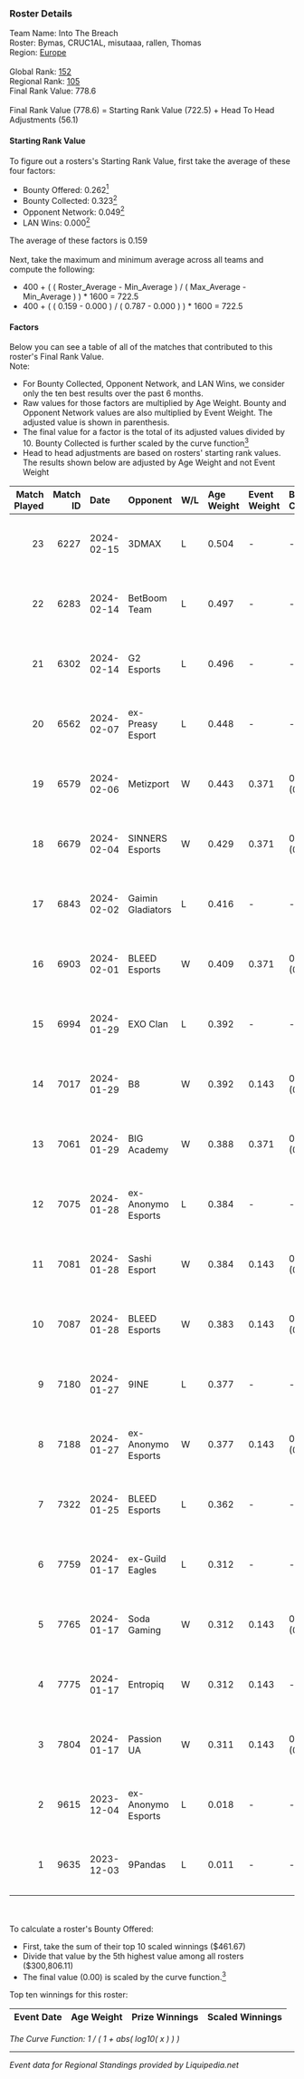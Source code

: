 ### Roster Details<br />
Team Name: Into The Breach<br />
Roster: Bymas, CRUC1AL, misutaaa, rallen, Thomas<br />
Region: [Europe]( ../standings_europe.md)<br />
<br />
Global Rank: [152](../standings_global.md)<br />
Regional Rank: [105]( ../standings_europe.md)<br />
Final Rank Value:  778.6<br />
<br />
Final Rank Value (778.6) = Starting Rank Value (722.5) + Head To Head Adjustments (56.1)<br />

#### Starting Rank Value<br />
To figure out a rosters's Starting Rank Value, first take the average of these four factors:<br />
- Bounty Offered: 0.262[<sup>1</sup>](#table2)
- Bounty Collected: 0.323[<sup>2</sup>](#table1)
- Opponent Network: 0.049[<sup>2</sup>](#table1)
- LAN Wins: 0.000[<sup>2</sup>](#table1)

The average of these factors is 0.159<br />
<br />
Next, take the maximum and minimum average across all teams and compute the following:<br />
- 400 + ( ( Roster_Average - Min_Average ) / ( Max_Average - Min_Average ) ) * 1600 = 722.5
- 400 + ( ( 0.159 - 0.000 ) / ( 0.787 - 0.000 ) ) * 1600 = 722.5


#### Factors<br />
Below you can see a table of all of the matches that contributed to this roster's Final Rank Value.<br />
Note:<br />

- For Bounty Collected, Opponent Network, and LAN Wins, we consider only the ten best results over the past 6 months.
- Raw values for those factors are multiplied by Age Weight. Bounty and Opponent Network values are also multiplied by Event Weight. The adjusted value is shown in parenthesis.
- The final value for a factor is the total of its adjusted values divided by 10. Bounty Collected is further scaled by the curve function[<sup>3</sup>](#curveFunction)
- Head to head adjustments are based on rosters' starting rank values. The results shown below are adjusted by Age Weight and not Event Weight
<span id="table1"></span><br />


| Match Played | Match ID | Date       | Opponent           | W/L | Age Weight | Event Weight | Bounty Collected | Opponent Network | LAN Wins  | H2H Adj. | Roster                                   |
| -: | -: | :- | :- | :- | :- | :- | :- | :- | :- | -: | :- |
|           23 |     6227 | 2024-02-15 | 3DMAX              | L   | 0.504      | -            | -                | -                | -         |    -4.47 | Bymas, CRUC1AL, misutaaa, rallen, Thomas |
|           22 |     6283 | 2024-02-14 | BetBoom Team       | L   | 0.497      | -            | -                | -                | -         |    -0.50 | Bymas, CRUC1AL, misutaaa, rallen, Thomas |
|           21 |     6302 | 2024-02-14 | G2 Esports         | L   | 0.496      | -            | -                | -                | -         |    -0.05 | Bymas, CRUC1AL, misutaaa, rallen, Thomas |
|           20 |     6562 | 2024-02-07 | ex-Preasy Esport   | L   | 0.448      | -            | -                | -                | -         |    -4.54 | Bymas, CRUC1AL, misutaaa, rallen, Thomas |
|           19 |     6579 | 2024-02-06 | Metizport          | W   | 0.443      | 0.371        | 0.088 (0.014)    | 0.698 (0.115)    | 0 (0.000) |    10.49 | Bymas, CRUC1AL, misutaaa, rallen, Thomas |
|           18 |     6679 | 2024-02-04 | SINNERS Esports    | W   | 0.429      | 0.371        | 0.011 (0.002)    | 0.582 (0.093)    | 0 (0.000) |    10.70 | Bymas, CRUC1AL, misutaaa, rallen, Thomas |
|           17 |     6843 | 2024-02-02 | Gaimin Gladiators  | L   | 0.416      | -            | -                | -                | -         |    -0.75 | Bymas, CRUC1AL, misutaaa, rallen, Thomas |
|           16 |     6903 | 2024-02-01 | BLEED Esports      | W   | 0.409      | 0.371        | 0.248 (0.038)    | 0.714 (0.108)    | 0 (0.000) |    11.95 | Bymas, CRUC1AL, misutaaa, rallen, Thomas |
|           15 |     6994 | 2024-01-29 | EXO Clan           | L   | 0.392      | -            | -                | -                | -         |    -2.59 | Bymas, CRUC1AL, misutaaa, rallen, Thomas |
|           14 |     7017 | 2024-01-29 | B8                 | W   | 0.392      | 0.143        | 0.168 (0.009)    | 0.963 (0.054)    | 0 (0.000) |    10.98 | Bymas, CRUC1AL, misutaaa, rallen, Thomas |
|           13 |     7061 | 2024-01-29 | BIG Academy        | W   | 0.388      | 0.371        | 0.006 (0.001)    | 0.102 (0.015)    | 0 (0.000) |     6.11 | Bymas, CRUC1AL, misutaaa, rallen, Thomas |
|           12 |     7075 | 2024-01-28 | ex-Anonymo Esports | L   | 0.384      | -            | -                | -                | -         |    -6.32 | Bymas, CRUC1AL, misutaaa, rallen, Thomas |
|           11 |     7081 | 2024-01-28 | Sashi Esport       | W   | 0.384      | 0.143        | 0.000 (0.000)    | -                | 0 (0.000) |     3.19 | Bymas, CRUC1AL, misutaaa, rallen, Thomas |
|           10 |     7087 | 2024-01-28 | BLEED Esports      | W   | 0.383      | 0.143        | 0.248 (0.014)    | 0.714 (0.039)    | 0 (0.000) |    11.43 | Bymas, CRUC1AL, misutaaa, rallen, Thomas |
|            9 |     7180 | 2024-01-27 | 9INE               | L   | 0.377      | -            | -                | -                | -         |    -8.46 | Bymas, CRUC1AL, misutaaa, rallen, Thomas |
|            8 |     7188 | 2024-01-27 | ex-Anonymo Esports | W   | 0.377      | 0.143        | 0.002 (0.000)    | 0.204 (0.011)    | 0 (0.000) |     5.66 | Bymas, CRUC1AL, misutaaa, rallen, Thomas |
|            7 |     7322 | 2024-01-25 | BLEED Esports      | L   | 0.362      | -            | -                | -                | -         |    -0.57 | Bymas, CRUC1AL, misutaaa, rallen, Thomas |
|            6 |     7759 | 2024-01-17 | ex-Guild Eagles    | L   | 0.312      | -            | -                | -                | -         |    -2.10 | Bymas, CRUC1AL, misutaaa, rallen, Thomas |
|            5 |     7765 | 2024-01-17 | Soda Gaming        | W   | 0.312      | 0.143        | 0.000 (0.000)    | 0.119 (0.005)    | 0 (0.000) |     3.98 | Bymas, CRUC1AL, misutaaa, rallen, Thomas |
|            4 |     7775 | 2024-01-17 | Entropiq           | W   | 0.312      | 0.143        | -                | 0.241 (0.011)    | 0 (0.000) |     4.09 | Bymas, CRUC1AL, misutaaa, rallen, Thomas |
|            3 |     7804 | 2024-01-17 | Passion UA         | W   | 0.311      | 0.143        | 0.057 (0.003)    | 1.000 (0.044)    | -         |     8.18 | Bymas, CRUC1AL, misutaaa, rallen, Thomas |
|            2 |     9615 | 2023-12-04 | ex-Anonymo Esports | L   | 0.018      | -            | -                | -                | -         |    -0.30 | Bymas, CRUC1AL, misutaaa, rallen, tomiko |
|            1 |     9635 | 2023-12-03 | 9Pandas            | L   | 0.011      | -            | -                | -                | -         |    -0.03 | Bymas, CRUC1AL, misutaaa, rallen, tomiko |

<br />
<span id="table2"></span><br />
To calculate a roster's Bounty Offered:<br />

- First, take the sum of their top 10 scaled winnings ($461.67)
- Divide that value by the 5th highest value among all rosters ($300,806.11)
- The final value (0.00) is scaled by the curve function.[<sup>3</sup>](#curveFunction)

Top ten winnings for this roster:<br />

| Event Date | Age Weight | Prize Winnings | Scaled Winnings |
| :- | -: | :- | :- |


<span id="curveFunction"></span>_The Curve Function: 1 / ( 1 + abs( log10( x ) ) )_<br />

---
_Event data for Regional Standings provided by Liquipedia.net_<br />
